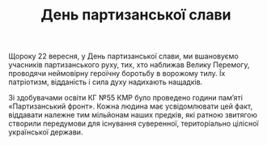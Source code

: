 ﻿---
title: День партизанської слави
---

Щороку 22 вересня, у День партизанської слави, ми вшановуємо учасників партизанського руху, тих, хто наближав Велику Перемогу, проводячи неймовірну героїчну боротьбу в ворожому тилу. Їх патріотизм, відданість і сила духу надихають нащадків.

Зі здобувачами освіти КГ №55 КМР було проведено години пам’яті «Партизанський фронт». Кожна людина має усвідомлювати цей факт, віддавати належне тим мільйонам наших предків, які ратною звитягою створили передумови для існування суверенної, територіально цілісної української держави.

<slideshow />

